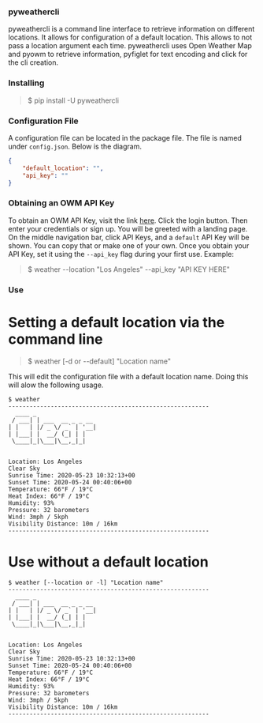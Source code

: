 ### pyweathercli

pyweathercli is a command line interface to retrieve information on different locations. It allows for configuration of a default location. This allows to not pass a location argument each time. pyweathercli uses Open Weather Map and pyowm to retrieve information, pyfiglet for text encoding and click for the cli creation.

### Installing

> $ pip install -U pyweathercli

### Configuration File

A configuration file can be located in the package file. The file is named under `config.json`. Below is the diagram.

```json
{
    "default_location": "",
    "api_key": ""
}
```

### Obtaining an OWM API Key

To obtain an OWM API Key, visit the link [here](https://openweathermap.org/). Click the login button. Then enter your credentials or sign up. You will be greeted with a landing page. On the middle navigation bar, click API Keys, and a `default` API Key will be shown. You can copy that or make one of your own. Once you obtain your API Key, set it using the `--api_key` flag during your first use. Example:

> $ weather --location "Los Angeles" --api_key "API KEY HERE"

### Use

# Setting a default location via the command line

> $ weather [-d or --default] "Location name"

This will edit the configuration file with a default location name. Doing this will alow the following usage.

```
$ weather
---------------------------------------------------------
  ____ _
 / ___| | ___  __ _ _ __
| |   | |/ _ \/ _` | '__|
| |___| |  __/ (_| | |
 \____|_|\___|\__,_|_|


Location: Los Angeles
Clear Sky
Sunrise Time: 2020-05-23 10:32:13+00
Sunset Time: 2020-05-24 00:40:06+00
Temperature: 66°F / 19°C
Heat Index: 66°F / 19°C
Humidity: 93%
Pressure: 32 barometers
Wind: 3mph / 5kph
Visibility Distance: 10m / 16km
---------------------------------------------------------
```

# Use without a default location

```
$ weather [--location or -l] "Location name"
---------------------------------------------------------
  ____ _
 / ___| | ___  __ _ _ __
| |   | |/ _ \/ _` | '__|
| |___| |  __/ (_| | |
 \____|_|\___|\__,_|_|


Location: Los Angeles
Clear Sky
Sunrise Time: 2020-05-23 10:32:13+00
Sunset Time: 2020-05-24 00:40:06+00
Temperature: 66°F / 19°C
Heat Index: 66°F / 19°C
Humidity: 93%
Pressure: 32 barometers
Wind: 3mph / 5kph
Visibility Distance: 10m / 16km
---------------------------------------------------------
```